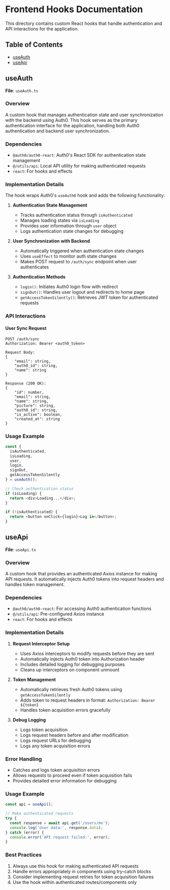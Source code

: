 # Frontend Hooks Documentation

This directory contains custom React hooks that handle authentication and API interactions for the application.

## Table of Contents
- [useAuth](#useauth)
- [useApi](#useapi)

## useAuth

**File**: `useAuth.ts`

### Overview
A custom hook that manages authentication state and user synchronization with the backend using Auth0. This hook serves as the primary authentication interface for the application, handling both Auth0 authentication and backend user synchronization.

### Dependencies
- `@auth0/auth0-react`: Auth0's React SDK for authentication state management
- `@/utils/api`: Local API utility for making authenticated requests
- `react`: For hooks and effects

### Implementation Details

The hook wraps Auth0's `useAuth0` hook and adds the following functionality:

1. **Authentication State Management**
   - Tracks authentication status through `isAuthenticated`
   - Manages loading states via `isLoading`
   - Provides user information through `user` object
   - Logs authentication state changes for debugging

2. **User Synchronization with Backend**
   - Automatically triggered when authentication state changes
   - Uses `useEffect` to monitor auth state changes
   - Makes POST request to `/auth/sync` endpoint when user authenticates

3. **Authentication Methods**
   - `login()`: Initiates Auth0 login flow with redirect
   - `signOut()`: Handles user logout and redirects to home page
   - `getAccessTokenSilently()`: Retrieves JWT token for authenticated requests

### API Interactions

#### User Sync Request
```http
POST /auth/sync
Authorization: Bearer <auth0_token>

Request Body:
{
    "email": string,
    "auth0_id": string,
    "name": string
}

Response (200 OK):
{
    "id": number,
    "email": string,
    "name": string,
    "picture": string,
    "auth0_id": string,
    "is_active": boolean,
    "created_at": string
}
```

### Usage Example

```typescript
const {
  isAuthenticated,
  isLoading,
  user,
  login,
  signOut,
  getAccessTokenSilently
} = useAuth();

// Check authentication status
if (isLoading) {
  return <div>Loading...</div>;
}

if (!isAuthenticated) {
  return <button onClick={login}>Log in</button>;
}
```

## useApi

**File**: `useApi.ts`

### Overview
A custom hook that provides an authenticated Axios instance for making API requests. It automatically injects Auth0 tokens into request headers and handles token management.

### Dependencies
- `@auth0/auth0-react`: For accessing Auth0 authentication functions
- `@/utils/api`: Pre-configured Axios instance
- `react`: For hooks and effects

### Implementation Details

1. **Request Interceptor Setup**
   - Uses Axios interceptors to modify requests before they are sent
   - Automatically injects Auth0 token into Authorization header
   - Includes detailed logging for debugging purposes
   - Cleans up interceptors on component unmount

2. **Token Management**
   - Automatically retrieves fresh Auth0 tokens using `getAccessTokenSilently`
   - Adds token to request headers in format: `Authorization: Bearer ${token}`
   - Handles token acquisition errors gracefully

3. **Debug Logging**
   - Logs token acquisition
   - Logs request headers before and after modification
   - Logs request URLs for debugging
   - Logs any token acquisition errors

### Error Handling
- Catches and logs token acquisition errors
- Allows requests to proceed even if token acquisition fails
- Provides detailed error information for debugging

### Usage Example

```typescript
const api = useApi();

// Make authenticated requests
try {
  const response = await api.get('/users/me');
  console.log('User data:', response.data);
} catch (error) {
  console.error('API request failed:', error);
}
```

### Best Practices
1. Always use this hook for making authenticated API requests
2. Handle errors appropriately in components using try-catch blocks
3. Consider implementing request retries for token acquisition failures
4. Use the hook within authenticated routes/components only 